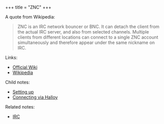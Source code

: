 +++
title = "ZNC"
+++

A quote from Wikipedia:

> ZNC is an IRC network bouncer or BNC. It can detach the client from the actual IRC server, and also from selected channels. Multiple clients from different locations can connect to a single ZNC account simultaneously and therefore appear under the same nickname on IRC.

Links:

- [Official Wiki](https://wiki.znc.in/ZNC)
- [Wikipedia](https://en.wikipedia.org/wiki/ZNC)

Child notes:

- [Setting up](@/notes/ZNC/Setting_up.md)
- [Connecting via Halloy](@/notes/ZNC/Connecting_via_Halloy.md)

Related notes:

- [IRC](@/notes/IRC/_index.md)
